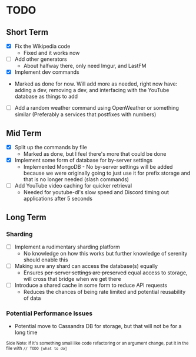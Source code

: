 # TODO

## Short Term

- [x] Fix the Wikipedia code
  * Fixed and it works now
- [ ] Add other generators
  * About halfway there, only need Imgur, and LastFM
- [x] Implement dev commands
* Marked as done for now. Will add more as needed, right now have: adding a dev, removing a dev, and interfacing with the YouTube database as things to add
- [ ] Add a random weather command using OpenWeather or something similar (Preferably a services that postfixes with numbers)

## Mid Term

- [x] Split up the commands by file
  * Marked as done, but I feel there's more that could be done
- [x] Implement some form of database for by-server settings
  * Implemented MongoDB - No by-server settings will be added because we were originally going to just use it for prefix storage and that is no longer needed (slash commands)
- [ ] Add YouTube video caching for quicker retrieval
  * Needed for youtube-dl's slow speed and Discord timing out applications after 5 seconds

## Long Term

### Sharding
- [ ] Implement a rudimentary sharding platform
  * No knowledge on how this works but further knowledge of serenity should enable this
- [ ] Making sure any shard can access the database(s) equally
  * Ensures ~~per-server settings are preserved~~ equal access to storage, will cross that bridge when we get there
- [ ] Introduce a shared cache in some form to reduce API requests
  * Reduces the chances of being rate limited and potential reusability of data

### Potential Performance Issues

- Potential move to Cassandra DB for storage, but that will not be for a long time

<sub>Side Note: if it's something small like code refactoring or an argument change, put it in the file with `// TODO [what to do]`</sub>